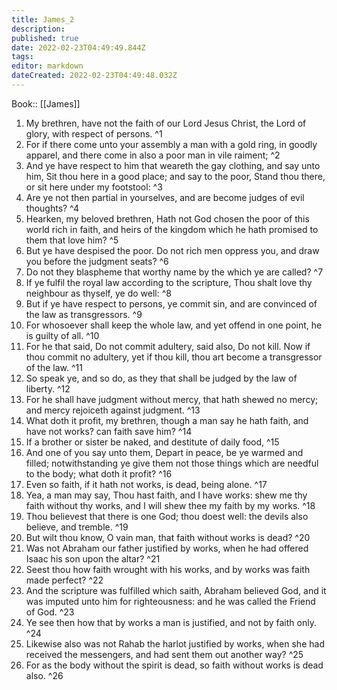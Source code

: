 ```yaml
---
title: James_2
description: 
published: true
date: 2022-02-23T04:49:49.844Z
tags: 
editor: markdown
dateCreated: 2022-02-23T04:49:48.032Z
---
```


 Book:: [[James]]
 1. My brethren, have not the faith of our Lord Jesus Christ, the Lord of glory, with respect of persons. ^1
 2. For if there come unto your assembly a man with a gold ring, in goodly apparel, and there come in also a poor man in vile raiment; ^2
 3. And ye have respect to him that weareth the gay clothing, and say unto him, Sit thou here in a good place; and say to the poor, Stand thou there, or sit here under my footstool: ^3
 4. Are ye not then partial in yourselves, and are become judges of evil thoughts? ^4
 5. Hearken, my beloved brethren, Hath not God chosen the poor of this world rich in faith, and heirs of the kingdom which he hath promised to them that love him? ^5
 6. But ye have despised the poor. Do not rich men oppress you, and draw you before the judgment seats? ^6
 7. Do not they blaspheme that worthy name by the which ye are called? ^7
 8. If ye fulfil the royal law according to the scripture, Thou shalt love thy neighbour as thyself, ye do well: ^8
 9. But if ye have respect to persons, ye commit sin, and are convinced of the law as transgressors. ^9
 10. For whosoever shall keep the whole law, and yet offend in one point, he is guilty of all. ^10
 11. For he that said, Do not commit adultery, said also, Do not kill. Now if thou commit no adultery, yet if thou kill, thou art become a transgressor of the law. ^11
 12. So speak ye, and so do, as they that shall be judged by the law of liberty. ^12
 13. For he shall have judgment without mercy, that hath shewed no mercy; and mercy rejoiceth against judgment. ^13
 14. What doth it profit, my brethren, though a man say he hath faith, and have not works? can faith save him? ^14
 15. If a brother or sister be naked, and destitute of daily food, ^15
 16. And one of you say unto them, Depart in peace, be ye warmed and filled; notwithstanding ye give them not those things which are needful to the body; what doth it profit? ^16
 17. Even so faith, if it hath not works, is dead, being alone. ^17
 18. Yea, a man may say, Thou hast faith, and I have works: shew me thy faith without thy works, and I will shew thee my faith by my works. ^18
 19. Thou believest that there is one God; thou doest well: the devils also believe, and tremble. ^19
 20. But wilt thou know, O vain man, that faith without works is dead? ^20
 21. Was not Abraham our father justified by works, when he had offered Isaac his son upon the altar? ^21
 22. Seest thou how faith wrought with his works, and by works was faith made perfect? ^22
 23. And the scripture was fulfilled which saith, Abraham believed God, and it was imputed unto him for righteousness: and he was called the Friend of God. ^23
 24. Ye see then how that by works a man is justified, and not by faith only. ^24
 25. Likewise also was not Rahab the harlot justified by works, when she had received the messengers, and had sent them out another way? ^25
 26. For as the body without the spirit is dead, so faith without works is dead also. ^26
